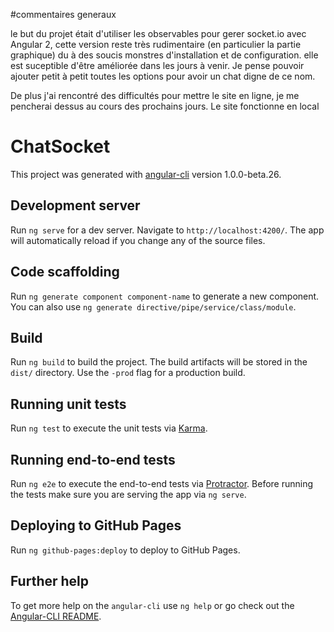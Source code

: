 #commentaires generaux

le but du projet était d'utiliser les observables pour gerer socket.io avec Angular 2, cette version reste très rudimentaire (en particulier la partie graphique) du à des soucis monstres d'installation et de configuration. elle est suceptible d'être améliorée dans les jours à venir.
Je pense pouvoir ajouter petit à petit toutes les options pour avoir un chat digne de ce nom.

De plus j'ai rencontré des difficultés pour mettre le site en ligne, je me pencherai dessus au cours des prochains jours.
Le site fonctionne en local


# ChatSocket

This project was generated with [angular-cli](https://github.com/angular/angular-cli) version 1.0.0-beta.26.

## Development server
Run `ng serve` for a dev server. Navigate to `http://localhost:4200/`. The app will automatically reload if you change any of the source files.

## Code scaffolding

Run `ng generate component component-name` to generate a new component. You can also use `ng generate directive/pipe/service/class/module`.

## Build

Run `ng build` to build the project. The build artifacts will be stored in the `dist/` directory. Use the `-prod` flag for a production build.

## Running unit tests

Run `ng test` to execute the unit tests via [Karma](https://karma-runner.github.io).

## Running end-to-end tests

Run `ng e2e` to execute the end-to-end tests via [Protractor](http://www.protractortest.org/).
Before running the tests make sure you are serving the app via `ng serve`.

## Deploying to GitHub Pages

Run `ng github-pages:deploy` to deploy to GitHub Pages.

## Further help

To get more help on the `angular-cli` use `ng help` or go check out the [Angular-CLI README](https://github.com/angular/angular-cli/blob/master/README.md).
